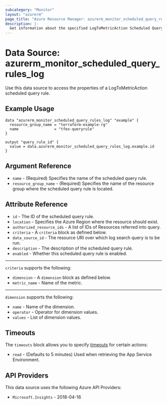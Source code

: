 ```yaml
---
subcategory: "Monitor"
layout: "azurerm"
page_title: "Azure Resource Manager: azurerm_monitor_scheduled_query_rules_log"
description: |-
  Get information about the specified LogToMetricAction Scheduled Query Rules resource.
---
```


# Data Source: azurerm_monitor_scheduled_query_rules_log

Use this data source to access the properties of a LogToMetricAction scheduled query rule.

## Example Usage

```hcl
data "azurerm_monitor_scheduled_query_rules_log" "example" {
  resource_group_name = "terraform-example-rg"
  name                = "tfex-queryrule"
}

output "query_rule_id" {
  value = data.azurerm_monitor_scheduled_query_rules_log.example.id
}
```

## Argument Reference

* `name` - (Required) Specifies the name of the scheduled query rule.
* `resource_group_name` - (Required) Specifies the name of the resource group where the scheduled query rule is located.

## Attribute Reference

* `id` - The ID of the scheduled query rule.
* `location` - Specifies the Azure Region where the resource should exist.
* `authorized_resource_ids` - A list of IDs of Resources referred into query.
* `criteria` - A `criteria` block as defined below.
* `data_source_id` - The resource URI over which log search query is to be run.
* `description` - The description of the scheduled query rule.
* `enabled` - Whether this scheduled query rule is enabled.

---

`criteria` supports the following:

* `dimension` - A `dimension` block as defined below.
* `metric_name` - Name of the metric.

---

`dimension` supports the following:

* `name` - Name of the dimension.
* `operator` - Operator for dimension values.
* `values` - List of dimension values.

## Timeouts

The `timeouts` block allows you to specify [timeouts](https://developer.hashicorp.com/terraform/language/resources/configure#define-operation-timeouts) for certain actions:

* `read` - (Defaults to 5 minutes) Used when retrieving the App Service Environment.

## API Providers
<!-- This section is generated, changes will be overwritten -->
This data source uses the following Azure API Providers:

* `Microsoft.Insights` - 2018-04-16
